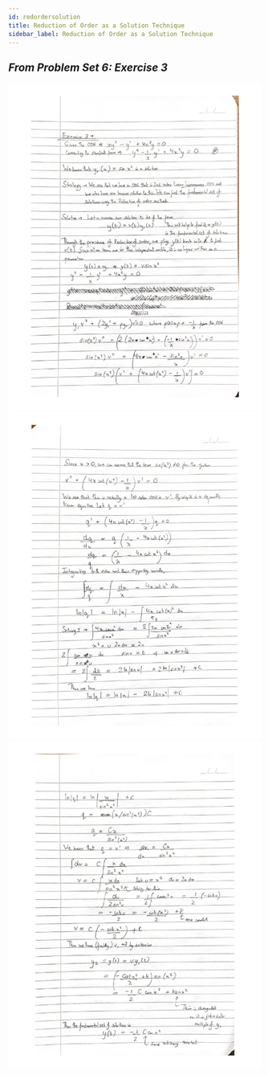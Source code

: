 ```yaml
---
id: redordersolution
title: Reduction of Order as a Solution Technique
sidebar_label: Reduction of Order as a Solution Technique
---
```

## *From Problem Set 6: Exercise 3*
![redorderp1](../assets/redorderp1.jpg)
![redorderp2](../assets/redorderp2.jpg)
![redorderp3](../assets/redorderp3.jpg)